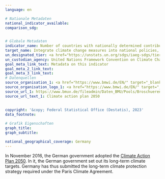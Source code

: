 ```yaml
---
language: en    

# Nationale Metadaten    
national_indicator_available:     
comparison_sdg:     
    

# Globale Metadaten    
indicator_name: Number of countries with nationally determined contributions, long-term strategies, national adaptation plans and adaptation communications, as reported to the secretariat of the United Nations Framework Convention on Climate Change    
target_name: Integrate climate change measures into national policies, strategies and planning    
un_designated_tier: <a href="https://unstats.un.org/sdgs/iaeg-sdgs/tier-classification/" title="Click here for more information on the UN tier classification."  target="_blank" onclick="return confirm_alert(this);">Tier II</a>    
un_custodian_agency: United Nations Framework Convention on Climate Change (UNFCCC)    
goal_meta_link_text: Metadata on this indicator    
goal_meta_2_link_text:     
goal_meta_3_link_text:         
# Datenquellen
source_organisation_1: <a href="https://www.bmwi.de/EN/" target="_blank" onclick="return confirm_alert(this);"> Federal Ministry for Economic Affairs and Climate Action </a>
source_organisation_logo_1: <a href="https://www.bmwi.de/EN/" target="_blank" onclick="return confirm_alert(this);"><img src="https://g205sdgs.github.io/sdg-indicators/public/OrgImgEn/bmwk.png" alt="Logo bmwk" style="height:60px; width:148px"/></a>
source_url_1: https://www.bmuv.de/fileadmin/Daten_BMU/Pools/Broschueren/klimaschutzplan_2050_en_bf.pdf
source_url_text_1: Climate action plan 2050
    
    
copyright: '&copy; Federal Statistical Office (Destatis), 2023'    
data_footnote:     

# Grafik Eigenschaften    
graph_title: 
graph_subtitle:     

national_geographical_coverage: Germany    
---
```



In November 2016, the German government adopted the <a href="https://www.bmuv.de/fileadmin/Daten_BMU/Pools/Broschueren/klimaschutzplan_2050_en_bf.pdf" >Climate Action Plan 2050</a>. In it, the German government set out its long-term climate targets. Germany has thus submitted the long-term climate protection strategy required under the Paris Climate Agreement.